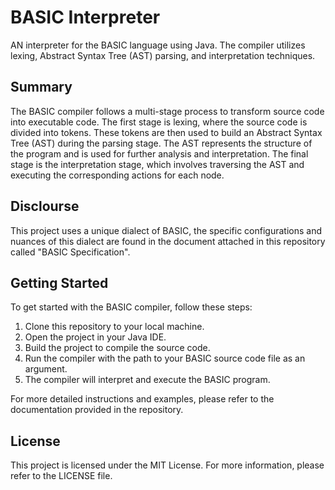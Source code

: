# BASIC Interpreter

AN interpreter for the BASIC language using Java. The compiler utilizes lexing, Abstract Syntax Tree (AST) parsing, and interpretation techniques.

## Summary

The BASIC compiler follows a multi-stage process to transform source code into executable code. The first stage is lexing, where the source code is divided into tokens. These tokens are then used to build an Abstract Syntax Tree (AST) during the parsing stage. The AST represents the structure of the program and is used for further analysis and interpretation. The final stage is the interpretation stage, which involves traversing the AST and executing the corresponding actions for each node. 

## Disclourse

This project uses a unique dialect of BASIC, the specific configurations and nuances of this dialect are found in the document attached in this repository called "BASIC Specification".

## Getting Started

To get started with the BASIC compiler, follow these steps:

1. Clone this repository to your local machine.
2. Open the project in your Java IDE.
3. Build the project to compile the source code.
4. Run the compiler with the path to your BASIC source code file as an argument.
5. The compiler will interpret and execute the BASIC program.

For more detailed instructions and examples, please refer to the documentation provided in the repository.


## License

This project is licensed under the MIT License. For more information, please refer to the LICENSE file.
